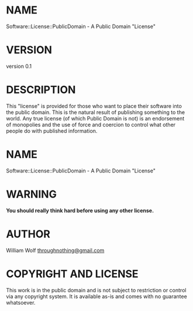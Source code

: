 # NAME

Software::License::PublicDomain - A Public Domain "License"

# VERSION

version 0.1

# DESCRIPTION

This "license" is provided for those who want to place their software into the
public domain.  This is the natural result of publishing something to the
world.  Any true license (of which Public Domain is not) is an endorsement of
monopolies and the use of force and coercion to control what other people do
with published information.

# NAME

Software::License::PublicDomain - A Public Domain "License"

# WARNING

**You should really think hard before using any other license.**

# AUTHOR

William Wolf <throughnothing@gmail.com>

# COPYRIGHT AND LICENSE

This work is in the public domain and is not subject to restriction or control
via any copyright system.  It is available as-is and comes with no guarantee
whatsoever.
